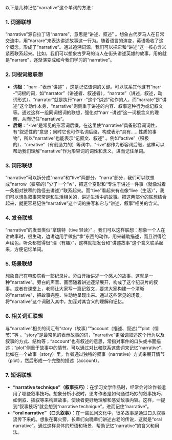 以下是几种记忆“narrative”这个单词的方法：

### 1. 词源联想
“narrative”源自拉丁语“narrare”，意思是“讲述、叙述” 。想象古代罗马人在日常交流中，用“narrare”来表达讲述故事这一行为。随着语言的演变，英语吸收了这个概念，形成了“narrative”。通过追溯词源，我们可以把它和“讲述”这一核心含义紧密联系起来。比如，我们可以想象古罗马的诗人在街头讲述英雄的故事，用的就是“narrare”，逐渐演变成如今我们学习的“narrative”。

### 2. 词根词缀联想
 - **词根**：“narr -”表示“讲述” ，这是记忆该词的关键。可以联系其他含有“narr -”词根的词，如“narrator”（讲述者、叙述者），“narrate”（讲述，叙述，动词形式）。“narrator”就是执行“narr -”这个“讲述”动作的人，而“narrate”是“讲述”这个动作本身，“narrative”则侧重于讲述的内容、叙事这种行为或记叙文等。通过这样一组同词根词的联想，强化对“narr -讲述”这一词根含义的理解，从而记住“narrative”。
 - **后缀**：“-ive”是常见的形容词后缀，在这里使“narrative”具备形容词词性，有“叙述性的”意思；同时它也可作名词后缀，构成表示“具有……性质的事物”，所以“narrative”也能表示“记叙文、叙述” 。例如“active”（积极的）、“creative”（有创造力的）等词中，“-ive”都作为形容词后缀，这样可以帮助我们理解“narrative”作为形容词的词性和含义，进而记住单词。

### 3. 词形联想
“narrative”可以拆分成“narra”和“tive”两部分。“narra”部分，我们可以联想成“narrow（狭窄的）”少了一个“w”，把这个变形和“专注于讲述一件事（就像沿着一条相对狭窄的路径去讲述）”联系起来。而“tive”看起来有点像“live（生活）”，我们可以想象叙事常常是和生活相关的，讲述生活中的故事。把这两部分的联想结合起来，就更容易记住“narrative”这个词的拼写和它与“讲述、叙事”相关的含义。

### 4. 发音联想
“narrative”的发音类似“拿瑞特（tive 轻读）” 。我们可以这样联想：想象一个人在讲故事时，很生动，边讲边用手做出“拿”东西的动作，用来辅助描述，而且讲得绘声绘色，听众都觉得很“瑞（有趣）”，这样就把发音和“讲述故事”这个含义联系起来，方便记忆单词。

### 5. 场景联想
想象自己在电影院看一部纪录片。旁白开始讲述一个感人的故事，这就是一种“narrative”。旁白的声音、画面随着讲述逐渐展开，构成了这个纪录片的叙事。或者在课堂上，老师让大家写一篇记叙文，要求大家构建一个清晰的“narrative”，把故事完整、生动地呈现出来。通过这些常见的场景，将“narrative”这个词融入其中，加深对其含义的理解和记忆。

### 6. 相关词汇联想
与“narrative”相关的词汇有“story（故事）”“account（描述、叙述）”“plot（情节）”等 。“story”是最常见的表示故事的词，“narrative”更强调叙述这个行为以及叙事的方式、结构等；“account”也有叙述的意思，常指对事件的口头或书面描述；“plot”侧重于故事中的情节。可以通过对比和联系这些词来记忆“narrative”，比如在一个故事（story）里，作者通过独特的叙事（narrative）方式来展开情节（plot），然后形成一个完整的描述（account）。

### 7. 短语联想
 - **“narrative technique”（叙事技巧）**：在学习文学作品时，经常会讨论作者运用了哪些叙事技巧。想象分析小说时，思考作者是如何通过巧妙的叙事技巧，如倒叙、插叙等来构建故事，使读者更好地理解和感受故事内容。这样，一提到“叙事技巧”就会想到“narrative technique”，进而记住“narrative”。
 - **“oral narrative”（口头叙事）**：在一些民间文化中，很多故事是通过口头叙事流传下来的。想象在篝火旁，长辈们向晚辈们讲述古老的传说，这就是“oral narrative”。通过这样具体的短语和场景，帮助记忆“narrative”的含义和用法。 
